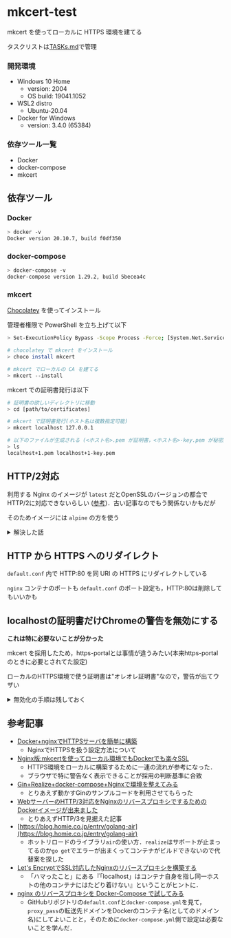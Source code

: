 # mkcert-test

mkcert を使ってローカルに HTTPS 環境を建てる

タスクリストは[TASKs.md](./TASKs.md)で管理

### 開発環境

+ Windows 10 Home
  + version: 2004
  + OS build: 19041.1052
+ WSL2 distro
  + Ubuntu-20.04
+ Docker for Windows
  + version: 3.4.0 (65384)

### 依存ツール一覧

+ Docker
+ docker-compose
+ mkcert

## 依存ツール

### Docker

```bash
> docker -v
Docker version 20.10.7, build f0df350
```

### docker-compose

```bash
> docker-compose -v
docker-compose version 1.29.2, build 5becea4c
```

### mkcert

[Chocolatey](https://chocolatey.org/install) を使ってインストール

管理者権限で PowerShell を立ち上げて以下

```bash
> Set-ExecutionPolicy Bypass -Scope Process -Force; [System.Net.ServicePointManager]::SecurityProtocol = [System.Net.ServicePointManager]::SecurityProtocol -bor 3072; iex ((New-Object System.Net.WebClient).DownloadString('https://chocolatey.org/install.ps1'))

# chocolatey で mkcert をインストール
> choco install mkcert

# mkcert でローカルの CA を建てる
> mkcert --install
```

mkcert での証明書発行は以下

```bash
# 証明書の欲しいディレクトリに移動
> cd [path/to/certificates]

# mkcert で証明書発行(ホスト名は複数指定可能)
> mkcert localhost 127.0.0.1

# 以下のファイルが生成される (<ホスト名>.pem が証明書，<ホスト名>-key.pem が秘密鍵．'+1'はファイル名になっているホスト以外のホスト数)
> ls
localhost+1.pem localhost+1-key.pem
```

## HTTP/2対応

利用する Nginx のイメージが `latest` だとOpenSSLのバージョンの都合でHTTP/2に対応できないらしい ([参考](https://qiita.com/ktateish/items/49ccb8d1cf622f65c8fc))．古い記事なのでもう関係ないかもだが

そのためイメージには `alpine` の方を使う

<details><summary>解決した話</summary><div>

でも現状HTTP/2を話してくれない…
+ HTTP/2対応のNginxイメージ(`ehekatl/docker-nginx-http2`)でもだめだった
+ [このページ](https://tech.recruit-mp.co.jp/infrastructure/post-12795/) で使われていた `nginx:1.13.5-alpine` でもだめ
  
結局，IPv6 でアクセスしてたらしく設定を追加したら疎通

</div></details>

## HTTP から HTTPS へのリダイレクト

`default.conf` 内で HTTP:80 を同 URI の HTTPS にリダイレクトしている

`nginx` コンテナのポートも `default.conf` のポート設定も，HTTP:80は削除してもいいかも

## localhostの証明書だけChromeの警告を無効にする

**これは特に必要ないことが分かった**

mkcert を採用したため，https-portalとは事情が違うみたい(本来https-portalのときに必要とされてた設定)

ローカルのHTTPS環境で使う証明書は"オレオレ証明書"なので，警告が出てウザい


<details><summary>無効化の手順は残しておく</summary><div>

次のフラグを `Enable` にするとlocalhostに限り警告が表示されなくなる
```
chrome://flags/#allow-insecure-localhost
```

([参考:ChromeのSSL警告を、localhostの時だけ表示しないようにする](https://qiita.com/yanchi4425/items/76e502c41cbfb4f0542b))

</div></details>

## 参考記事

+ [Docker+nginxでHTTPSサーバを簡単に構築](https://qiita.com/yujimny/items/7615046be674895f9565)
  + NginxでHTTPSを扱う設定方法について
+ [Nginx版:mkcertを使ってローカル環境でもDockerでも楽々SSL](https://qiita.com/ProjectEuropa/items/bde085cbeff7b7e69295)
  + HTTPS環境をローカルに構築するために一連の流れが参考になった．
  + ブラウザで特に警告なく表示できることが採用の判断基準に合致
+ [Gin+Realize+docker-compose+Nginxで環境を整えてみる](https://qiita.com/ririkku/items/2ad76f6867c7b4078fc7)
  + とりあえず動かすGinのサンプルコードを利用させてもらった
+ [WebサーバーのHTTP/3対応をNginxのリバースプロキシでするためのDockerイメージが出来ました](https://qiita.com/nwtgck/items/ff633df298dfd9dc0887)
  + とりあえずHTTP/3を見据えた記事
+ [https://blog.homie.co.jp/entry/golang-air](https://blog.homie.co.jp/entry/golang-air)
  + ホットリロードのライブラリ`air`の使い方．`realize`はサポートが止まってるのか`go get`でエラーが出まくってコンテナがビルドできないので代替案を探した
+ [Let's EncryptでSSL対応したNginxのリバースプロキシを構築する](https://qiita.com/kenchan1193/items/850fd26a70a23fb141d3#docker%E3%82%B3%E3%83%B3%E3%83%86%E3%83%8A%E5%86%85%E3%81%AE%E3%83%AD%E3%83%BC%E3%82%AB%E3%83%AB%E3%83%9B%E3%82%B9%E3%83%88%E3%81%AB%E9%96%A2%E3%81%97%E3%81%A6)
  + 「ハマったこと」にある『「localhost」はコンテナ自身を指し同一ホストの他のコンテナにはたどり着けない』ということがヒントに．
+ [nginx のリバースプロキシを Docker-Compose で試してみる](https://neos21.net/blog/2020/06/24-01.html)
  + GitHubリポジトリの`default.conf`と`docker-compose.yml`を見て，`proxy_pass`の転送先ドメインをDockerのコンテナ名(としてのドメイン名)にしてよいことと，そのために`docker-compose.yml`側で設定は必要ないことを学んだ．